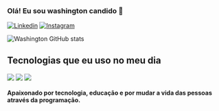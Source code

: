 ### Olá! Eu sou washington candido 👊

[![Linkedin](https://img.shields.io/badge/LinkedIn-0077B5?style=for-the-badge&logo=linkedin&logoColor=white)](https://www.linkedin.com/in/washington-candido-42918b193/)
[![Instagram](https://img.shields.io/badge/Instagram-E4405F?style=for-the-badge&logo=instagram&logoColor=white)](https://www.instagram.com/washington.candido/)


![Washington GitHub stats](https://github-readme-stats.vercel.app/api?username=washingtoncandido&show_icons=true&theme=dracula)


## Tecnologias que eu uso no meu dia 
<div style="display: inline_block">
  <img align="center" src="https://img.shields.io/badge/Kotlin-0095D5?&style=for-the-badge&logo=kotlin&logoColor=white"/>
    <img align="center" src="https://img.shields.io/badge/Android-3DDC84?style=for-the-badge&logo=android&logoColor=white"/> 
  <img align="center" src="https://img.shields.io/badge/Java-ED8B00?style=for-the-badge&logo=java&logoColor=white"/> 
   </div>
   
   #### Apaixonado por tecnologia, educação e por mudar a vida das pessoas através da programação.
   
